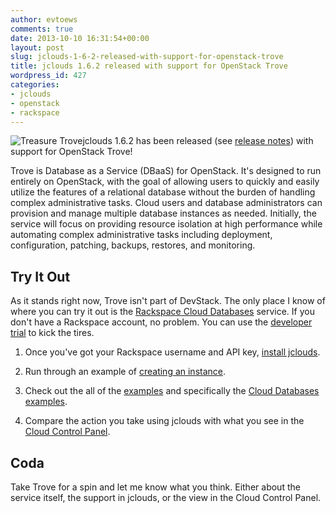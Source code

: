 ```yaml
---
author: evtoews
comments: true
date: 2013-10-10 16:31:54+00:00
layout: post
slug: jclouds-1-6-2-released-with-support-for-openstack-trove
title: jclouds 1.6.2 released with support for OpenStack Trove
wordpress_id: 427
categories:
- jclouds
- openstack
- rackspace
---
```


![Treasure Trove](http://i.imgur.com/2IdQ7zZ.jpg)jclouds 1.6.2 has been released (see [release notes](http://jclouds.incubator.apache.org/documentation/releasenotes/1.6.2/)) with support for OpenStack Trove!

Trove is Database as a Service (DBaaS) for OpenStack. It's designed to run entirely on OpenStack, with the goal of allowing users to quickly and easily utilize the features of a relational database without the burden of handling complex administrative tasks. Cloud users and database administrators can provision and manage multiple database instances as needed. Initially, the service will focus on providing resource isolation at high performance while automating complex administrative tasks including deployment, configuration, patching, backups, restores, and monitoring.


## Try It Out


As it stands right now, Trove isn't part of DevStack. The only place I know of where you can try it out is the [Rackspace Cloud Databases](http://www.rackspace.com/cloud/databases/) service. If you don't have a Rackspace account, no problem. You can use the [developer trial](http://developer.rackspace.com/devtrial/) to kick the tires.



	
  1. Once you've got your Rackspace username and API key, [install jclouds](http://jclouds.incubator.apache.org/documentation/quickstart/rackspace/#install).

	
  2. Run through an example of [creating an instance](http://jclouds.incubator.apache.org/documentation/quickstart/rackspace/#databases).

	
  3. Check out the all of the [examples](https://github.com/jclouds/jclouds-examples/tree/master/rackspace) and specifically the [Cloud Databases examples](https://github.com/jclouds/jclouds-examples/tree/master/rackspace/src/main/java/org/jclouds/examples/rackspace/clouddatabases).

	
  4. Compare the action you take using jclouds with what you see in the [Cloud Control Panel](https://mycloud.rackspace.com).




## Coda


Take Trove for a spin and let me know what you think. Either about the service itself, the support in jclouds, or the view in the Cloud Control Panel.

